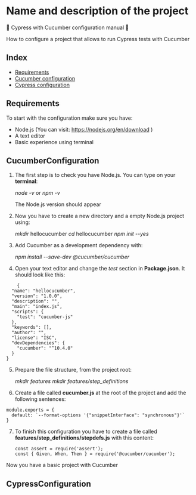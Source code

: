 # Name and description of the project

🥒 Cypress with Cucumber configuration manual 🥒

How to configure a project that allows to run Cypress tests with Cucumber

## Index

- [Requirements](#requirements)
- [Cucumber configuration](#CucumberConfiguration)
- [Cypress configuration](#CypressConfiguration)

## Requirements

To start with the configuration make sure you have:

- Node.js (You can visit: https://nodejs.org/en/download )
- A text editor
- Basic experience using terminal

## CucumberConfiguration

1. The first step is to check you have Node.js. You can type on your **terminal**:

    *node -v* or *npm -v*

    The Node.js version should appear

2. Now you have to create a new directory and a empty Node.js project using:

    *mkdir* hellocucumber
    *cd* hellocucumber
    *npm init --yes*

3. Add Cucumber as a development dependency with:

    *npm install --save-dev @cucumber/cucumber*

4. Open your text editor and change the *test* section in **Package.json**. It should look like this:

````
    {
  "name": "hellocucumber",
  "version": "1.0.0",
  "description": "",
  "main": "index.js",
  "scripts": {
    "test": "cucumber-js"
  },
  "keywords": [],
  "author": "",
  "license": "ISC",
  "devDependencies": {
    "cucumber": "^10.4.0"
  }
}

````
5. Prepare the file structure, from the project root:

    *mkdir features*
    *mkdir features/step_definitions*

6. Create a file called **cucumber.js** at the root of the project and add the following sentences:

````
module.exports = {
  default: `--format-options '{"snippetInterface": "synchronous"}'`
}

````

7. To finish this configuration you have to create a file called **features/step_definitions/stepdefs.js** with this content:

    ````
    const assert = require('assert');
    const { Given, When, Then } = require('@cucumber/cucumber');
    
    ````
 Now you have a basic project with Cucumber
    



## CypressConfiguration